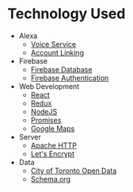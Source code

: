 # Technology Used

* Alexa
  * [Voice Service](https://developer.amazon.com/alexa-voice-service)
  * [Account Linking](https://developer.amazon.com/public/solutions/alexa/alexa-skills-kit/docs/linking-an-alexa-user-with-a-user-in-your-system)
* Firebase
  * [Firebase Database](https://firebase.google.com/docs/database/)
  * [Firebase Authentication](https://firebase.google.com/docs/auth/)
* Web Development
  * [React](https://facebook.github.io/react/)
  * [Redux](https://github.com/reactjs/redux)
  * [NodeJS](https://github.com/reactjs/redux)
  * [Promises](http://documentup.com/kriskowal/q/)
  * [Google Maps](https://developers.google.com/maps/documentation/javascript/)
* Server
  * [Apache HTTP](https://httpd.apache.org/)
  * [Let&apos;s Encrypt](https://letsencrypt.org/)
* Data
  * [City of Toronto Open Data](http://www1.toronto.ca/wps/portal/contentonly?vgnextoid=9e56e03bb8d1e310VgnVCM10000071d60f89RCRD)
  * [Schema.org](https://schema.org/)
